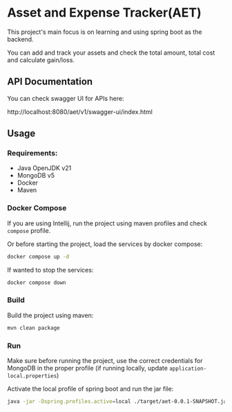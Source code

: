 # Asset and Expense Tracker(AET)

This project's main focus is on learning and using spring boot as the backend.

You can add and track your assets and check the total amount, total cost and 
calculate gain/loss.


## API Documentation

You can check swagger UI for APIs here:

http://localhost:8080/aet/v1/swagger-ui/index.html

## Usage

### Requirements:
 - Java OpenJDK v21
 - MongoDB v5
 - Docker
 - Maven


### Docker Compose

If you are using Intellij, run the project using maven profiles and check
`compose` profile.


Or before starting the project, load the services by docker compose:

```bash
docker compose up -d
```

If wanted to stop the services:
```bash
docker compose down
```

### Build
Build the project using maven:
```bash
mvn clean package
```

### Run
Make sure before running the project, use the correct credentials for MongoDB in the proper
profile (if running locally, update `application-local.properties`)

Activate the local profile of spring boot and run the jar file:

```bash
java -jar -Dspring.profiles.active=local ./target/aet-0.0.1-SNAPSHOT.jar
```